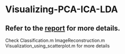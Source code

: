 # Visualizing-PCA-ICA-LDA

## Refer to the [report](https://github.com/AravindChandradoss/Visualizing-PCA-ICA-LDA/blob/master/ML_Project3.pdf) for more details.

Check 
  Classification.m
  ImageReconstruction.m
  Visualization_using_scatterplot.m 
for more details
